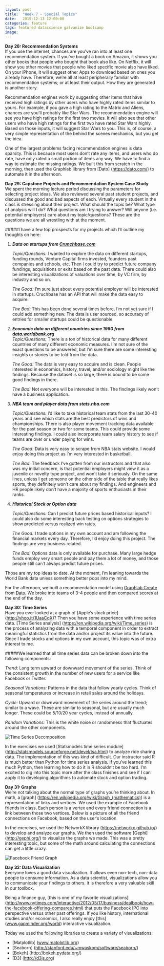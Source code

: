 ```yaml
---
layout: post
title:  "Week 7 - Special Topics"
date:   2015-12-13 12:00:00
categories: feature
tags: featured datascience galvanize bootcamp
image:
---
```


**Day 28: Recommendation Systems**  
If you use the internet, chances are you’ve ran into at least one recommendation system. If you’ve bought a book on Amazon, it shows you other books that people who bought that book also like. On Netflix, it will show you other movies that people who liked specific movie also have liked. On your iPhone, it will suggest other Apps to download based on ones you already have. Therefore, we’re all at least peripherally familiar with recommendation systems; or at least their output. How they are generated is another story.

Recommendation engines work by suggesting other items that have received high ratings by other users who have highly rated items similar to yours. For example, if you gave a high rating to the Matrix and Aliens, chances are you’ll probably like Star Wars. The recommendation engine will see you have high ratings for the first two movies. It will also see that other users who have high ratings for the first two have rated Star Wars highly. Based on those inputs, it will suggest Star Wars to you. This is, of course, a very simple representation of the behind the scenes mechanics, but you get the idea.

One of the largest problems facing recommendation engines is data sparsity. This is because most users don’t rate any items, and users who do rate, have only rated a small portion of items any way. We have to find a way to estimate the missing ratings. We built this from scratch in the morning, then used the Graphlab library from [Dato] (https://dato.com/) to automate it in the afternoon.

**Day 29: Capstone Projects and Recommendation System Case Study**  
We spent the morning lecture period discussing the parameters for selecting project ideas. We also reviewed several past student projects, and discussed the good and bad aspects of each. Virtually every student in the class is stressing about their project. What should the topic be? What type of analysis will I do? What questions am I trying to answer? Will anyone (i.e. potential employers) care about my topic/questions? These are the questions we are all wrestling with at the moment.

#####I have a few top prospects for my projects which I’ll outline my thoughts on here:

1. **_Data on startups from [Crunchbase.com](www.crunchbase.com)_**  

	*Topic/Questions:* I wanted to explore the data on different startups, funding rounds, Venture Capital firms invested, founders past companies and schools, etc. Then I could try to predict future company fundings, acquisitions or exits based on the past data. There could also be interesting visualizations of valuations over time, by VC firm, by industry and so on.

	*The Good:* I’m sure just about every potential employer will be interested in startups. Cruchbase has an API that will make the data easy to acquire.

	*The Bad:* This has been done several times before. I’m not yet sure if I could add something new. The data is user sourced, so accuracy of entries for smaller startups could be questionable.

2.  **_Economic data on different countries since 1960 from [data.worldbank.org](data.worldbank.org)_**  
*Topic/Questions:* There is a ton of historical data for many different countries of many different economic measures. I’m not sure of the exact questions to be answered, but I’m sure there are some interesting insights or stories to be told from the data.

	*The Good:* The data is very easy to acquire and is clean. People interested in economics, history, travel, and/or sociology might like the findings. Because the dataset is so large, there is bound to be some good findings in there.

	*The Bad:* Not everyone will be interested in this. The findings likely won’t have a business application.

3. **_NBA team and player data from stats.nba.com_**  

	*Topic/Questions:* I’d like to take historical team stats from the last 30-40 years and see which stats are the best predictors of wins and championships. There is also player movement tracking data available for the past season or two for some teams. This could provide some interesting findings. I could also incorporate team salary history to see if teams are over or under paying for wins.

	*The Good:* Data is very easy to scrape from NBA stats website. I would enjoy doing this project as I’m very interested in basketball.

	*The Bad:* The feedback I’ve gotten from our instructors and that also was my initial concern, is that potential employers might view it as a juvenile or novelty type project, and won’t take it seriously. On the same lines, unless I get someone on the other side of the table that really likes sports, they definitely won’t care about my findings. And engineers and HR people likely don’t have a majority of sports enthusiasts in their ranks.

4. **_Historical Stock or Option data_**  

	*Topic/Questions:* Can I predict future prices based historical inputs? I could also do some interesting back testing on options strategies to show predicted versus realized win rates.

	*The Good:* I trade options in my own account and am following the financial markets every day. Therefore, I’d enjoy doing this project. The findings are very business related.

	*The Bad:* Options data is only available for purchase. Many large hedge funds employ very smart people and pay them a lot of money, and those people still can’t always predict future prices.


Those are my top ideas to date. At the moment, I’m leaning towards the World Bank data unless something better pops into my mind.

For the afternoon, we built a recommendation model using [Graphlab Create](https://dato.com/products/create/) from [Dato](https://dato.com/). We broke into teams of 3-4 people and then compared scores at the end of the day.

**Day 30: Time Series**  
Have you ever looked at a graph of [Apple’s stock price] (http://yhoo.it/1UaaCqX)? Then you have some experience with time series data. [Time Series analysis] (https://en.wikipedia.org/wiki/Time_series) is the process of analyzing data with a temporal component in order to extract meaningful statistics from the data and/or project its value into the future. Since I trade stocks and options in my own account, this topic was of extra interest to me.

#####We learned that all time series data can be broken down into the following components:

*Trend:* Long term upward or downward movement of the series. Think of the consistent growth in the number of new users for a service like Facebook or Twitter.

*Seasonal Variations:* Patterns in the data that follow yearly cycles. Think of seasonal temperatures or increase in retail sales around the holidays.

*Cycle:* Upward or downward movement of the series around the trend; similar to a wave. These are similar to seasonal, but are usually much longer. These could be 5/10/20 year cycles, instead of annually.

*Random Variations:* This is the white noise or randomness that fluctuates around the other components.

![Time Series Decomposition](http://nashc.github.io/assets/images/time_series_decomposition.png)

In the exercises we used [Statsmodels time series module] (http://statsmodels.sourceforge.net/devel/tsa.html) to analyze ride sharing data. The implementation of this was kind of difficult. Our instructor said R is much better than Python for time series analysis. If you’ve learned this much Python, then learning how to do it in R shouldn’t be too hard. I’m excited to dig into this topic more after the class finishes and see if I can apply it to developing algorithms to automate stock and option trading.

**Day 31: Graphs**  
We’re not talking about the normal type of graphs you’re thinking about. In math, a [graph] (https://en.wikipedia.org/wiki/Graph_(mathematics)) is a representation of links and vertices. We used the example of Facebook friends in class. Each person is a vertex and every friend connection is a link between those two vertices. Below is a picture of all the friend connections on Facebook, based on the user’s location.

In the exercises, we used the NetworkX library (https://networkx.github.io/) to develop and analyze our graphs. We then used the software [Gephi] (http://gephi.org/) to visualize the graphs we made. This was a pretty interesting topic, but some of the math around calculating the connections can get a little crazy.

![Facebook Friend Graph](http://nashc.github.io/assets/images/facebook_graph.png)

**Day 32: Data Visualization**  
Everyone loves a good data visualization. It allows even non-tech, non-data people to consume information. As a data scientist, visualizations allow you to communicate your findings to others. It is therefore a very valuable skill in our toolbox.

Being a finance guy, [this is one of my favorite visualizations] (http://www.nytimes.com/interactive/2012/05/17/business/dealbook/how-the-facebook-offering-compares.html) that puts the Facebook IPO into perspective versus other past offerings. If you like history, international studies and/or economics, I also really enjoy [this] (www.gapminder.org/world) interactive visualization.

Today we used the following libraries to create a variety of visualizations:

* [Matplotlib] (www.matplotlib.org) 
* [Seaborn] (http://stanford.edu/~mwaskom/software/seaborn/)
* [Bokeh] (http://bokeh.pydata.org/)
* [D3] (http://d3js.org)